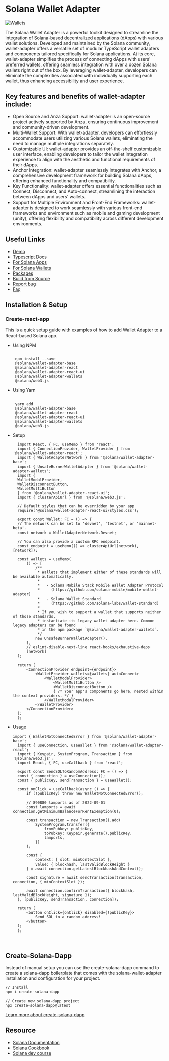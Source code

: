 # Solana Wallet Adapter
![Wallets](wallets.png)

<!--PROJECT DESCRIPTION -->

 The Solana Wallet Adapter is a powerful toolkit designed to streamline the integration of Solana-based decentralized applications (dApps) with various wallet solutions. Developed and maintained by the Solana community, wallet-adapter offers a versatile set of modular TypeScript wallet adapters and components tailored specifically for Solana applications.
 At its core, wallet-adapter simplifies the process of connecting dApps with users' preferred wallets, offering seamless integration with over a dozen Solana wallets right out of the box. By leveraging wallet-adapter, developers can eliminate the complexities associated with individually supporting each wallet, thus enhancing accessibility and user experience. 

  
## Key features and benefits of wallet-adapter include: 
- Open Source and Anza Support: wallet-adapter is an open-source project actively supported by Anza, ensuring continuous improvement and community-driven development.
- Multi-Wallet Support: With wallet-adapter, developers can effortlessly accommodate users utilizing various Solana wallets, eliminating the need to manage multiple integrations separately.
- Customizable UI: wallet-adapter provides an off-the-shelf customizable user interface, enabling developers to tailor the wallet integration experience to align with the aesthetic and functional requirements of their dApps.
- Anchor Integration: wallet-adapter seamlessly integrates with Anchor, a comprehensive development framework for building Solana dApps, offering enhanced functionality and compatibility.
- Key Functionality: wallet-adapter offers essential functionalities such as Connect, Disconnect, and Auto-connect, streamlining the interaction between dApps and users' wallets.
- Support for Multiple Environment and Front-End Frameworks: wallet-adapter is designed to work seamlessly with various front-end frameworks and environment such as mobile and gaming development (unity), offering flexibility and compatibility across different development environments. 




<!--PROJECT TABLE OF CONTENTS -->

## Useful Links
<!--PROJECT USE LINKS -->
* [Demo](https://anza-xyz.github.io/wallet-adapter/example/)
* [Typescript Docs](https://anza-xyz.github.io/wallet-adapter/)
* [For Solana Apps](https://github.com/anza-xyz/wallet-adapter/blob/master/APP.md)
* [For Solana Wallets](https://github.com/anza-xyz/wallet-adapter/blob/master/WALLET.md)
* [Packages](https://github.com/anza-xyz/wallet-adapter/blob/master/PACKAGES.md)
* [Build from Source](https://github.com/anza-xyz/wallet-adapter/blob/master/BUILD.md)
* [Report bug](https://github.com/anza-xyz/wallet-adapter/issues)
* [Faq](https://github.com/anza-xyz/wallet-adapter/blob/master/FAQ.md)


## Installation & Setup
### Create-react-app
<p>This is a quick setup guide with examples of how to add Wallet Adapter to a React-based Solana app. </p>

* Using NPM
   ```tsx
 
    npm install --save  
    @solana/wallet-adapter-base 
    @solana/wallet-adapter-react 
    @solana/wallet-adapter-react-ui 
    @solana/wallet-adapter-wallets 
    @solana/web3.js 
  ```

* Using Yarn
   ```tsx 

    yarn add
    @solana/wallet-adapter-base 
    @solana/wallet-adapter-react 
    @solana/wallet-adapter-react-ui 
    @solana/wallet-adapter-wallets 
    @solana/web3.js 
  ```

* Setup
  ```tsx
    import React, { FC, useMemo } from 'react';
    import { ConnectionProvider, WalletProvider } from '@solana/wallet-adapter-react';
    import { WalletAdapterNetwork } from '@solana/wallet-adapter-base';
    import { UnsafeBurnerWalletAdapter } from '@solana/wallet-adapter-wallets';
    import {
    WalletModalProvider,
    WalletDisconnectButton,
    WalletMultiButton
    } from '@solana/wallet-adapter-react-ui';
    import { clusterApiUrl } from '@solana/web3.js';

    // Default styles that can be overridden by your app
    require('@solana/wallet-adapter-react-ui/styles.css');

    export const Wallet: FC = () => {
    // The network can be set to 'devnet', 'testnet', or 'mainnet-beta'.
    const network = WalletAdapterNetwork.Devnet;

    // You can also provide a custom RPC endpoint.
    const endpoint = useMemo(() => clusterApiUrl(network), [network]);

    const wallets = useMemo(
        () => [
            /**
             * Wallets that implement either of these standards will be available automatically.
             *
             *   - Solana Mobile Stack Mobile Wallet Adapter Protocol
             *     (https://github.com/solana-mobile/mobile-wallet-adapter)
             *   - Solana Wallet Standard
             *     (https://github.com/solana-labs/wallet-standard)
             *
             * If you wish to support a wallet that supports neither of those standards,
             * instantiate its legacy wallet adapter here. Common legacy adapters can be found
             * in the npm package `@solana/wallet-adapter-wallets`.
             */
            new UnsafeBurnerWalletAdapter(),
        ],
        // eslint-disable-next-line react-hooks/exhaustive-deps
        [network]
    );

    return (
        <ConnectionProvider endpoint={endpoint}>
            <WalletProvider wallets={wallets} autoConnect>
                <WalletModalProvider>
                    <WalletMultiButton />
                    <WalletDisconnectButton />
                    { /* Your app's components go here, nested within the context providers. */ }
                </WalletModalProvider>
            </WalletProvider>
        </ConnectionProvider>
    );
    };
  ```

* Usage
  ```tsx
  import { WalletNotConnectedError } from '@solana/wallet-adapter-base';
    import { useConnection, useWallet } from '@solana/wallet-adapter-react';
    import { Keypair, SystemProgram, Transaction } from '@solana/web3.js';
    import React, { FC, useCallback } from 'react';

    export const SendSOLToRandomAddress: FC = () => {
    const { connection } = useConnection();
    const { publicKey, sendTransaction } = useWallet();

    const onClick = useCallback(async () => {
        if (!publicKey) throw new WalletNotConnectedError();

        // 890880 lamports as of 2022-09-01
        const lamports = await connection.getMinimumBalanceForRentExemption(0);

        const transaction = new Transaction().add(
            SystemProgram.transfer({
                fromPubkey: publicKey,
                toPubkey: Keypair.generate().publicKey,
                lamports,
            })
        );

        const {
            context: { slot: minContextSlot },
            value: { blockhash, lastValidBlockHeight }
        } = await connection.getLatestBlockhashAndContext();

        const signature = await sendTransaction(transaction, connection, { minContextSlot });

        await connection.confirmTransaction({ blockhash, lastValidBlockHeight, signature });
    }, [publicKey, sendTransaction, connection]);

    return (
        <button onClick={onClick} disabled={!publicKey}>
            Send SOL to a random address!
        </button>
    );
    };
  ```

  <br>

## Create-Solana-Dapp  
 Instead of manual setup you can use the create-solana-dapp command to create a solana-dapp boilerplate that comes with the solana-wallet-adapter installation and configuration for your project.


 ```tsx
 // Install 
 npm i create-solana-dapp

 // Create new solana-dapp project
 npx create-solana-dapp@latest
 ``` 
 [Learn more about create-solana-dapp](https://github.com/solana-developers/create-solana-dapp)

## Resource
- [Solana Documentation](https://solana.com/docs)
- [Solana Cookbook](https://solanacookbook.com/#contributing)
- [Solana dev course](https://www.soldev.app/course)


